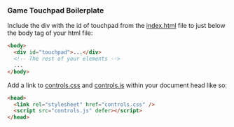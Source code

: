 ### Game Touchpad Boilerplate

Include the div with the id of touchpad from the [index.html](./index.html) file to just below the body tag of your html file:

```html
<body>
  <div id="touchpad">...</div>
  <!-- The rest of your elements -->
  ...
</body>
```

Add a link to [controls.css](./controls.css) and [controls.js](./controls.js) within your document head like so:

```html
<head>
  <link rel="stylesheet" href="controls.css" />
  <script src="controls.js" defer></script>
</head>
```
